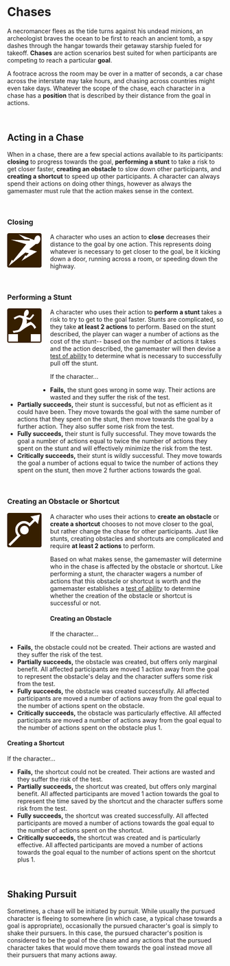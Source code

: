 # Chases

A necromancer flees as the tide turns against his undead minions, an archeologist braves the ocean to be first to reach an ancient tomb, a spy dashes through the hangar towards their getaway starship fueled for takeoff. **Chases** are action scenarios best suited for when participants are competing to reach a particular **goal**.

A footrace across the room may be over in a matter of seconds, a car chase across the interstate may take hours, and chasing across countries might even take days. Whatever the scope of the chase, each character in a chase has a **position** that is described by their distance from the goal in actions.

<br/>

## Acting in a Chase

When in a chase, there are a few special actions available to its participants: **closing** to progress towards the goal, **performing a stunt** to take a risk to get closer faster, **creating an obstacle** to slow down other participants, and **creating a shortcut** to speed up other participants. A character can always spend their actions on doing other things, however as always the gamemaster must rule that the action makes sense in the context.

<br/>

### Closing

<img height=80px width=80px src="/icons/close.png" style="float: left; margin-right: 20px;">A character who uses an action to **close** decreases their distance to the goal by one action. This represents doing whatever is necessary to get closer to the goal, be it kicking down a door, running across a room, or speeding down the highway.

<br/>

### Performing a Stunt

<img height=80px width=80px src="/icons/perform_stunt.png" style="float: left; margin-right: 20px; margin-bottom: 120px;">A character who uses their action to **perform a stunt** takes a risk to try to get to the goal faster. Stunts are complicated, so they take **at least 2 actions** to perform. Based on the stunt described, the player can wager a number of actions as the cost of the stunt-- based on the number of actions it takes and the action described, the gamemaster will then devise a [test of ability](tests.md) to determine what is necessary to successfully pull off the stunt. 

If the character...

*   **Fails,** the stunt goes wrong in some way. Their actions are wasted and they suffer the risk of the test.
*   **Partially succeeds,** their stunt is successful, but not as efficient as it could have been. They move towards the goal with the same number of actions that they spent on the stunt, then move towards the goal by a further action. They also suffer some risk from the test.
*   **Fully succeeds,** their stunt is fully successful. They move towards the goal a number of actions equal to twice the number of actions they spent on the stunt and will effectively minimize the risk from the test.
*   **Critically succeeds,** their stunt is wildly successful. They move towards the goal a number of actions equal to twice the number of actions they spent on the stunt, then move 2 further actions towards the goal.

<br/>

### Creating an Obstacle or Shortcut

<img height=80px width=80px src="/icons/obstacle_shortcut.png" style="float: left; margin-right: 20px; margin-bottom: 200px;"> A character who uses their actions to **create an obstacle** or **create a shortcut** chooses to not move closer to the goal, but rather change the chase for other participants. Just like stunts, creating obstacles and shortcuts are complicated and require **at least 2 actions** to perform. 

Based on what makes sense, the gamemaster will determine who in the chase is affected by the obstacle or shortcut. Like performing a stunt, the character wagers a number of actions that this obstacle or shortcut is worth and the gamemaster establishes a [test of ability](tests.md) to determine whether the creation of the obstacle or shortcut is successful or not.

#### Creating an Obstacle

If the character...

*   **Fails,** the obstacle could not be created. Their actions are wasted and they suffer the risk of the test.
*   **Partially succeeds,** the obstacle was created, but offers only marginal benefit. All affected participants are moved 1 action away from the goal to represent the obstacle's delay and the character suffers some risk from the test.
*   **Fully succeeds,** the obstacle was created successfully. All affected participants are moved a number of actions away from the goal equal to the number of actions spent on the obstacle.
*   **Critically succeeds,** the obstacle was particularly effective. All affected participants are moved a number of actions away from the goal equal to the number of actions spent on the obstacle plus 1.

#### Creating a Shortcut

If the character...

*   **Fails,** the shortcut could not be created. Their actions are wasted and they suffer the risk of the test.
*   **Partially succeeds,** the shortcut was created, but offers only marginal benefit. All affected participants are moved 1 action towards the goal to represent the time saved by the shortcut and the character suffers some risk from the test.
*   **Fully succeeds,** the shortcut was created successfully. All affected participants are moved a number of actions towards the goal equal to the number of actions spent on the shortcut.
*   **Critically succeeds,** the shortcut was created and is particularly effective. All affected participants are moved a number of actions towards the goal equal to the number of actions spent on the shortcut plus 1.

<br/>

## Shaking Pursuit

Sometimes, a chase will be initiated by pursuit. While usually the pursued character is fleeing to somewhere (in which case, a typical chase towards a goal is appropriate), occasionally the pursued character's goal is simply to shake their pursuers. In this case, the pursued character's position is considered to be the goal of the chase and any actions that the pursued character takes that would move them towards the goal instead move all their pursuers that many actions away.